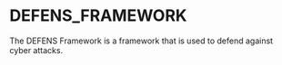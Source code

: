 # DEFENS_FRAMEWORK
The DEFENS Framework is a framework that is used to defend against cyber attacks.
